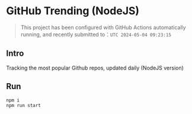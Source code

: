 # GitHub Trending (NodeJS)

> This project has been configured with GitHub Actions automatically running, and recently submitted to：`UTC 2024-05-04 09:23:15`

## Intro

Tracking the most popular Github repos, updated daily (NodeJS version)

## Run

```bash
npm i
npm run start
```
